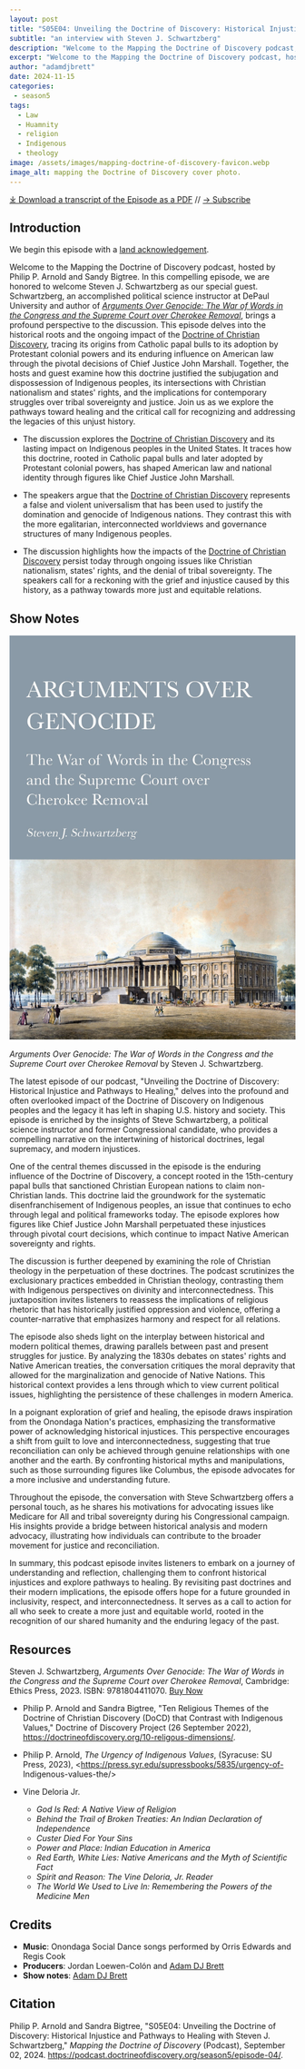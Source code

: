 ```yaml
---
layout: post
title: "S05E04: Unveiling the Doctrine of Discovery: Historical Injustice and Pathways to Healing with Steven J. Schwartzberg" 
subtitle: "an interview with Steven J. Schwartzberg"
description: "Welcome to the Mapping the Doctrine of Discovery podcast, hosted by Philip P. Arnold and Sandy Bigtree. In this compelling episode, we are honored to welcome Steven J. Schwartzberg as our special guest. Schwartzberg, an accomplished political science instructor at DePaul University and author of Arguments Over Genocide: The War of Words in the Congress and the Supreme Court over Cherokee Removal."
excerpt: "Welcome to the Mapping the Doctrine of Discovery podcast, hosted by Philip P. Arnold and Sandy Bigtree. In this compelling episode, we are honored to welcome Steven J. Schwartzberg as our special guest. Schwartzberg, an accomplished political science instructor at DePaul University and author of Arguments Over Genocide: The War of Words in the Congress and the Supreme Court over Cherokee Removal."
author: "adamdjbrett"
date: 2024-11-15
categories: 
 - season5
tags: 
  - Law
  - Huamnity
  - religion
  - Indigenous
  - theology
image: /assets/images/mapping-doctrine-of-discovery-favicon.webp
image_alt: mapping the Doctrine of Discovery cover photo.
---
```

<div id="buzzsprout-player-16099004"></div><script src="https://www.buzzsprout.com/1926214/episodes/16099004-s05e04-unveiling-the-doctrine-of-discovery-historical-injustice-and-pathways-to-healing.js?container_id=buzzsprout-player-16099004&player=small" type="text/javascript" charset="utf-8"></script>

[⤓ Download a transcript of the Episode as a PDF](/assets/pdfs/S05E04-Unveiling_the_Doctrine_of_Discovery_Historical_Injustice_and_Pathways_to_Healing.pdf) // [→ Subscribe](/subscribe/)

## Introduction

We begin this episode with a [land acknowledgement](https://podcast.doctrineofdiscovery.org/land/).

Welcome to the Mapping the Doctrine of Discovery podcast, hosted by Philip P. Arnold and Sandy Bigtree. In this compelling episode, we are honored to welcome Steven J. Schwartzberg as our special guest. Schwartzberg, an accomplished political science instructor at DePaul University and author of [*Arguments Over Genocide: The War of Words in the Congress and the Supreme Court over Cherokee Removal*](https://ethicspress.com/products/arguments-over-genocide/?GENOCIDE), brings a profound perspective to the discussion. This episode delves into the historical roots and the ongoing impact of the [Doctrine of Christian Discovery](https://doctrineofdiscovery.org/), tracing its origins from Catholic papal bulls to its adoption by Protestant colonial powers and its enduring influence on American law through the pivotal decisions of Chief Justice John Marshall. Together, the hosts and guest examine how this doctrine justified the subjugation and dispossession of Indigenous peoples, its intersections with Christian nationalism and states' rights, and the implications for contemporary struggles over tribal sovereignty and justice. Join us as we explore the pathways toward healing and the critical call for recognizing and addressing the legacies of this unjust history.

- The discussion explores the [Doctrine of Christian Discovery](https://doctrineofdiscovery.org/) and its lasting impact on Indigenous peoples in the United States. It traces how this doctrine, rooted in Catholic papal bulls and later adopted by Protestant colonial powers, has shaped American law and national identity through figures like Chief Justice John Marshall.

- The speakers argue that the [Doctrine of Christian Discovery](https://doctrineofdiscovery.org/) represents a false and violent universalism that has been used to justify the domination and genocide of Indigenous nations. They contrast this with the more egalitarian, interconnected worldviews and governance structures of many Indigenous peoples.

- The discussion highlights how the impacts of the [Doctrine of Christian Discovery](https://doctrineofdiscovery.org/) persist today through ongoing issues like Christian nationalism, states' rights, and the denial of tribal sovereignty. The speakers call for a reckoning with the grief and injustice caused by this history, as a pathway towards more just and equitable relations.

## Show Notes
[![Arguments over genocide book cover](/assets/images/arguments-over-genocide.jpg)](https://ethicspress.com/products/arguments-over-genocide/?GENOCIDE)

*Arguments Over Genocide: The War of Words in the Congress and the Supreme Court over Cherokee Removal* by Steven J. Schwartzberg.

The latest episode of our podcast, "Unveiling the Doctrine of Discovery: Historical Injustice and Pathways to Healing," delves into the profound and often overlooked impact of the Doctrine of Discovery on Indigenous peoples and the legacy it has left in shaping U.S. history and society. This episode is enriched by the insights of Steve Schwartzberg, a political science instructor and former Congressional candidate, who provides a compelling narrative on the intertwining of historical doctrines, legal supremacy, and modern injustices.

One of the central themes discussed in the episode is the enduring influence of the Doctrine of Discovery, a concept rooted in the 15th-century papal bulls that sanctioned Christian European nations to claim non-Christian lands. This doctrine laid the groundwork for the systematic disenfranchisement of Indigenous peoples, an issue that continues to echo through legal and political frameworks today. The episode explores how figures like Chief Justice John Marshall perpetuated these injustices through pivotal court decisions, which continue to impact Native American sovereignty and rights.

The discussion is further deepened by examining the role of Christian theology in the perpetuation of these doctrines. The podcast scrutinizes the exclusionary practices embedded in Christian theology, contrasting them with Indigenous perspectives on divinity and interconnectedness. This juxtaposition invites listeners to reassess the implications of religious rhetoric that has historically justified oppression and violence, offering a counter-narrative that emphasizes harmony and respect for all relations.

The episode also sheds light on the interplay between historical and modern political themes, drawing parallels between past and present struggles for justice. By analyzing the 1830s debates on states' rights and Native American treaties, the conversation critiques the moral depravity that allowed for the marginalization and genocide of Native Nations. This historical context provides a lens through which to view current political issues, highlighting the persistence of these challenges in modern America.

In a poignant exploration of grief and healing, the episode draws inspiration from the Onondaga Nation's practices, emphasizing the transformative power of acknowledging historical injustices. This perspective encourages a shift from guilt to love and interconnectedness, suggesting that true reconciliation can only be achieved through genuine relationships with one another and the earth. By confronting historical myths and manipulations, such as those surrounding figures like Columbus, the episode advocates for a more inclusive and understanding future.

Throughout the episode, the conversation with Steve Schwartzberg offers a personal touch, as he shares his motivations for advocating issues like Medicare for All and tribal sovereignty during his Congressional campaign. His insights provide a bridge between historical analysis and modern advocacy, illustrating how individuals can contribute to the broader movement for justice and reconciliation.

In summary, this podcast episode invites listeners to embark on a journey of understanding and reflection, challenging them to confront historical injustices and explore pathways to healing. By revisiting past doctrines and their modern implications, the episode offers hope for a future grounded in inclusivity, respect, and interconnectedness. It serves as a call to action for all who seek to create a more just and equitable world, rooted in the recognition of our shared humanity and the enduring legacy of the past.

## Resources
Steven J. Schwartzberg, *Arguments Over Genocide: The War of Words in the Congress and the Supreme Court over Cherokee Removal*, Cambridge: Ethics Press, 2023. ISBN: 9781804411070. [Buy Now](https://ethicspress.com/products/arguments-over-genocide/?GENOCIDE)

- Philip P. Arnold and Sandra Bigtree, "Ten Religious Themes of the Doctrine of Christian Discovery (DoCD) that Contrast with Indigenous Values," Doctrine of Discovery Project (26 September 2022), <https://doctrineofdiscovery.org/10-religous-dimensions/>.

- Philip P. Arnold, _The Urgency of Indigenous Values_, (Syracuse: SU Press, 2023), <https://press.syr.edu/supressbooks/5835/urgency-of- Indigenous-values-the/>


- Vine Deloria Jr.
  - *God Is Red: A Native View of Religion*
  - *Behind the Trail of Broken Treaties: An Indian Declaration of Independence*
  - *Custer Died For Your Sins*
  - *Power and Place: Indian Education in America*
  - *Red Earth, White Lies: Native Americans and the Myth of Scientific Fact*
  - *Spirit and Reason: The Vine Deloria, Jr. Reader*
  - *The World We Used to Live In: Remembering the Powers of the Medicine Men*
  

## Credits

- **Music**: Onondaga Social Dance songs performed by Orris Edwards and Regis Cook
- **Producers**: Jordan Loewen-Colón and [Adam DJ Brett](https://adamdjbrett.com)
- **Show notes**: [Adam DJ Brett](https://adamdjbrett.com)

## Citation

Philip P. Arnold and Sandra Bigtree, "S05E04: Unveiling the Doctrine of Discovery: Historical Injustice and Pathways to Healing with Steven J. Schwartzberg," _Mapping the Doctrine of Discovery_ (Podcast), September 02, 2024. <https://podcast.doctrineofdiscovery.org/season5/episode-04/>.
